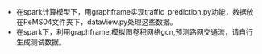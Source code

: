 - 在spark计算模型下，用graphframe实现traffic_prediction.py功能，数据放在PeMS04文件夹下，dataView.py处理这些数据。
- 在spark下，利用graphframe,模拟图卷积网络gcn,预测路网交通流，请自行生成测试数据。